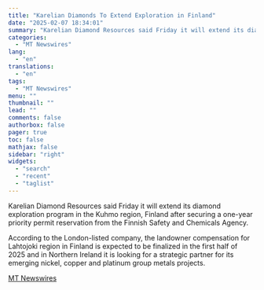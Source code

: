 ```yaml
---
title: "Karelian Diamonds To Extend Exploration in Finland"
date: "2025-02-07 18:34:01"
summary: "Karelian Diamond Resources said Friday it will extend its diamond exploration program in the Kuhmo region, Finland after securing a one-year priority permit reservation from the Finnish Safety and Chemicals Agency. According to the London-listed company, the landowner compensation for Lahtojoki region in Finland is expected to be finalized in..."
categories:
  - "MT Newswires"
lang:
  - "en"
translations:
  - "en"
tags:
  - "MT Newswires"
menu: ""
thumbnail: ""
lead: ""
comments: false
authorbox: false
pager: true
toc: false
mathjax: false
sidebar: "right"
widgets:
  - "search"
  - "recent"
  - "taglist"
---
```


Karelian Diamond Resources said Friday it will extend its diamond exploration program in the Kuhmo region, Finland after securing a one-year priority permit reservation from the Finnish Safety and Chemicals Agency.

According to the London-listed company, the landowner compensation for Lahtojoki region in Finland is expected to be finalized in the first half of 2025 and in Northern Ireland it is looking for a strategic partner for its emerging nickel, copper and platinum group metals projects.

[MT Newswires](https://www.tradingview.com/news/mtnewswires.com:20250207:G2465097:0/)
